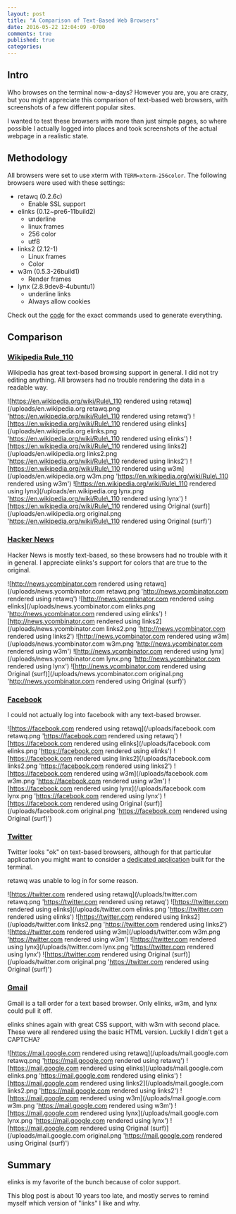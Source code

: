 ```yaml
---
layout: post
title: "A Comparison of Text-Based Web Browsers"
date: 2016-05-22 12:04:09 -0700
comments: true
published: true
categories: 
---
```


## Intro

Who browses on the terminal now-a-days? However you are, you are crazy,
but you might appreciate this comparison of text-based web browsers,
with screenshots of a few different popular sites.

I wanted to test these browsers with more than just simple pages, so where
possible I actually logged into places and took screenshots of
the actual webpage in a realistic state.

## Methodology

All browsers were set to use xterm with `TERM=xterm-256color`.
The following browsers were used with these settings:

* retawq (0.2.6c)
    * Enable SSL support
* elinks (0.12~pre6-11build2)
    * underline
    * linux frames
    * 256 color
    * utf8
* links2 (2.12-1)
    * Linux frames
    * Color
* w3m (0.5.3-26build1)
    * Render frames
* lynx (2.8.9dev8-4ubuntu1)
    * underline links
    * Always allow cookies

Check out the [code](https://github.com/solarkennedy/text-based-web-browser-comparison)
for the exact commands used to generate everything.

## Comparison

### [Wikipedia Rule\_110](https://en.wikipedia.org/wiki/Rule_110)
Wikipedia has great text-based browsing support in general. I did not try editing anything.
All browsers had no trouble rendering the data in a readable way.

![https://en.wikipedia.org/wiki/Rule\_110 rendered using retawq](/uploads/en.wikipedia.org retawq.png 'https://en.wikipedia.org/wiki/Rule\_110 rendered using retawq')
![https://en.wikipedia.org/wiki/Rule\_110 rendered using elinks](/uploads/en.wikipedia.org elinks.png 'https://en.wikipedia.org/wiki/Rule\_110 rendered using elinks')
![https://en.wikipedia.org/wiki/Rule\_110 rendered using links2](/uploads/en.wikipedia.org links2.png 'https://en.wikipedia.org/wiki/Rule\_110 rendered using links2')
![https://en.wikipedia.org/wiki/Rule\_110 rendered using w3m](/uploads/en.wikipedia.org w3m.png 'https://en.wikipedia.org/wiki/Rule\_110 rendered using w3m')
![https://en.wikipedia.org/wiki/Rule\_110 rendered using lynx](/uploads/en.wikipedia.org lynx.png 'https://en.wikipedia.org/wiki/Rule\_110 rendered using lynx')
![https://en.wikipedia.org/wiki/Rule\_110 rendered using Original \(surf\)](/uploads/en.wikipedia.org original.png 'https://en.wikipedia.org/wiki/Rule\_110 rendered using Original \(surf\)')

### [Hacker News](http://news.ycombinator.com)
Hacker News is mostly text-based, so these browsers had no trouble with it in general.
I appreciate elinks's support for colors that are true to the original.

![http://news.ycombinator.com rendered using retawq](/uploads/news.ycombinator.com retawq.png 'http://news.ycombinator.com rendered using retawq')
![http://news.ycombinator.com rendered using elinks](/uploads/news.ycombinator.com elinks.png 'http://news.ycombinator.com rendered using elinks')
![http://news.ycombinator.com rendered using links2](/uploads/news.ycombinator.com links2.png 'http://news.ycombinator.com rendered using links2')
![http://news.ycombinator.com rendered using w3m](/uploads/news.ycombinator.com w3m.png 'http://news.ycombinator.com rendered using w3m')
![http://news.ycombinator.com rendered using lynx](/uploads/news.ycombinator.com lynx.png 'http://news.ycombinator.com rendered using lynx')
![http://news.ycombinator.com rendered using Original \(surf\)](/uploads/news.ycombinator.com original.png 'http://news.ycombinator.com rendered using Original \(surf\)')

### [Facebook](https://facebook.com)
I could not actually log into facebook with any text-based browser.

![https://facebook.com rendered using retawq](/uploads/facebook.com retawq.png 'https://facebook.com rendered using retawq')
![https://facebook.com rendered using elinks](/uploads/facebook.com elinks.png 'https://facebook.com rendered using elinks')
![https://facebook.com rendered using links2](/uploads/facebook.com links2.png 'https://facebook.com rendered using links2')
![https://facebook.com rendered using w3m](/uploads/facebook.com w3m.png 'https://facebook.com rendered using w3m')
![https://facebook.com rendered using lynx](/uploads/facebook.com lynx.png 'https://facebook.com rendered using lynx')
![https://facebook.com rendered using Original \(surf\)](/uploads/facebook.com original.png 'https://facebook.com rendered using Original \(surf\)')

### [Twitter](https://twitter.com)
Twitter looks "ok" on text-based browsers, although for that particular
application you might want to consider a [dedicated application](http://www.rainbowstream.org/)
built for the terminal.

retawq was unable to log in for some reason.

![https://twitter.com rendered using retawq](/uploads/twitter.com retawq.png 'https://twitter.com rendered using retawq')
![https://twitter.com rendered using elinks](/uploads/twitter.com elinks.png 'https://twitter.com rendered using elinks')
![https://twitter.com rendered using links2](/uploads/twitter.com links2.png 'https://twitter.com rendered using links2')
![https://twitter.com rendered using w3m](/uploads/twitter.com w3m.png 'https://twitter.com rendered using w3m')
![https://twitter.com rendered using lynx](/uploads/twitter.com lynx.png 'https://twitter.com rendered using lynx')
![https://twitter.com rendered using Original \(surf\)](/uploads/twitter.com original.png 'https://twitter.com rendered using Original \(surf\)')

### [Gmail](https://mail.google.com)

Gmail is a tall order for a text based browser. Only elinks, w3m, and lynx could pull it off.

elinks shines again with great CSS support, with w3m with second place. These were all rendered
using the basic HTML version. Luckily I didn't get a CAPTCHA?

![https://mail.google.com rendered using retawq](/uploads/mail.google.com retawq.png 'https://mail.google.com rendered using retawq')
![https://mail.google.com rendered using elinks](/uploads/mail.google.com elinks.png 'https://mail.google.com rendered using elinks')
![https://mail.google.com rendered using links2](/uploads/mail.google.com links2.png 'https://mail.google.com rendered using links2')
![https://mail.google.com rendered using w3m](/uploads/mail.google.com w3m.png 'https://mail.google.com rendered using w3m')
![https://mail.google.com rendered using lynx](/uploads/mail.google.com lynx.png 'https://mail.google.com rendered using lynx')
![https://mail.google.com rendered using Original \(surf\)](/uploads/mail.google.com original.png 'https://mail.google.com rendered using Original \(surf\)')

## Summary

elinks is my favorite of the bunch because of color support.

This blog post is about 10 years too late, and mostly serves to remind myself which version of "links" I like and why.
